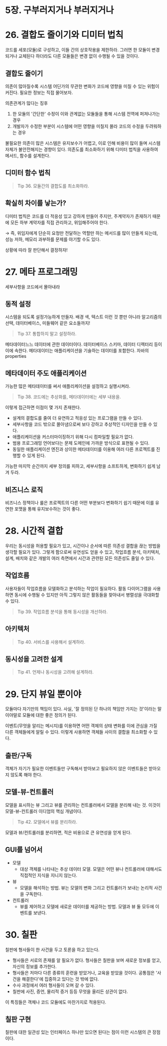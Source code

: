 # 5장. 구부러지거나 부러지거나

# 26. 결합도 줄이기와 디미터 법칙

코드를 세포(모듈)로 구성하고, 이들 간의 상호작용을 제한하라. 그러면 한 모듈이 변경되거나 교체된다 하더라도 다른 모듈들은 변경 없이 수행될 수 있을 것이다.

## 결합도 줄이기

의존이 많아질수록 시스템 어딘가의 무관한 변화가 코드에 영향을 미칠 수 있는 위험이 커진다. 필요한 정보는 직접 물어보자.

의존관계가 많다는 징후

1. 한 모듈의 '간단한' 수정이 이와 관계없는 모듈들을 통해 시스템 전역에 퍼져나가는 경우
2. 개발자가 수정한 부분이 시스템에 어떤 영향을 미칠지 몰라 코드의 수정을 두려워하는 경우

불필요한 의존이 많은 시스템은 유지보수가 어렵고, 이로 인해 비용이 많이 들며 시스템 자체가 불안전해지는 경향이 있다. 의존도를 최소화하기 위해 디미터 법칙을 사용하여 메서드, 함수를 설계한다.

## 디미터 함수 법칙

> Tip 36.
모듈간의 결합도를 최소화하라.

## 확실히 차이를 낳는가?

디미터 법칙은 코드를 더 적응성 있고 강하게 만들어 주지만, 주계약자가 존재하기 때문에 모든 하부 계약자를 직접 관리하고, 위임해주어야 한다.

→ 즉, 위임자에게 단순히 요청만 전달하는 역할만 하는 메서드를 많이 만들게 되는데, 성능 저하, 메모리 과부하를 문제를 야기할 수도 있다.

상황에 따라 잘 판단해서 결정하자!

# 27. 메타 프로그래밍

세부사항을 코드에서 몰아내라

## 동적 설정

시스템을 되도록 설정가능하게 만들자. 배경 색, 텍스트 이런 것 뿐만 아니라 알고리즘의 선택, 데이터베이스, 미들웨어 같은 요소들까지! 

> Tip 37.
통합하지 말고 설정하라.

메타데이터느느 데이터에 관한 데이터이다. 데이터베이스 스키마, 데이터 디렉터리 등이 이에 속한다. 메타데이터는 애플리케이션을 기술하는 데이터를 포함한다. 자바의 properties

## 메타데이터 주도 애플리케이션

가능한 많은 메타데이터를 써서 애플리케이션을 설정하고 실행시켜라.

> Tip 38.
코드에는 추상화를, 메타데이터에는 세부 내용을.

이렇게 접근하면 이점이 몇 가지 존재한다.

- 설계의 결합도를 줄여 더 유연하고 적응성 있는 프로그램을 만들 수 있다.
- 세부사항을 코드 밖으로 몰아냄으로써 보다 강하고 추상적인 디자인을 만들 수 있다.
- 애플리케이션을 커스터마이징하기 위해 다시 컴파일할 필요가 없다.
- 범용 프로그래밍 언어보다는 문제 도메인에 가까운 방식으로 표현될 수 있다.
- 동일한 애플리케이션 엔진과 상이한 메타데이터를 이용해 여러 다른 프로젝트를 진행할 수 있게 된다.

가능한 마지막 순간까지 세부 정의를 피하고, 세부사항을 소프트하게, 변화하기 쉽게 남겨 두라.

## 비즈니스 로직

비즈니스 정책이나 룰은 프로젝트의 다른 어떤 부분보다 변화하기 쉽기 때문에 이를 유연한 포맷을 통해 유지보수하는 것이 좋다.

# 28. 시간적 결합

우리는 동시성을 허용할 필요가 있고, 시간이나 순서에 따른 의존성 결합을 끊는 방법을 생각할 필요가 있다. 그렇게 함으로써 유연성도 얻을 수 있고, 작업흐름 분석, 아키텍처, 설계, 배치와 같은 개발의 여러 측면에서 시간과 관련된 모든 의존성도 줄일 수 있다.

## 작업흐름

사용자들이 작업흐름을 모델화하고 분석하는 작업이 필요하다. 활동 다이어그램을 사용하면 동시에 수행될 수 있지만 아직 그렇지 않은 활동들을 찾아내서 병렬성을 극대화할 수 있다.

> Tip 39.
작업흐름 분석을 통해 동시성을 개선하라.

## 아키텍처

> Tip 40.
서비스를 사용해서 설계하라.

## 동시성을 고려한 설계

> Tip 41.
언제나 동시성을 고려해 설계하라.

# 29. 단지 뷰일 뿐이야

모듈마다 자기만의 책임이 있다. 사실, '잘 정의된 단 하나의 책임만 가지는 것'이라는 말이야말로 모듈에 대한 좋은 정의가 된다.

이벤트(무엇을 알리는 메시지)를 이용하면 어떤 객체의 상태 변화를 이에 관심을 가질 다른 객체들에게 알릴 수 있다. 이렇게 사용하면 객체들 사이의 결합을 최소화할 수 있다.

## 출판/구독

객체가 자기가 필요한 이벤트들만 구독해서 받아보고 필요하지 않은 이벤트들은 받아오지 않도록 해야 한다.

## 모델-뷰-컨트롤러

모델을 표시하는 뷰 그리고 뷰를 관리하는 컨트롤러에서 모델을 분리해 내는 것. 이것이 모델-뷰-컨트롤러 이디엄의 핵심 개념이다.

> Tip 42.
모델에서 뷰를 분리하라.

모델과 뷰/컨트롤러를 분리하면, 적은 비용으로 큰 유연성을 얻게 된다.

## GUI를 넘어서

- 모델
    - 대상 객체를 나타내는 추상 데이터 모델. 모델은 어떤 뷰나 컨트롤러에 대해서도 직접적인 지식을 지니지 않는다.
- 뷰
    - 모델을 해석하는 방법. 뷰는 모델의 변화 그리고 컨트롤러가 보내는 논리적 사건을 구독한다.
- 컨트롤러
    - 뷰를 제어하고 모델에 새로운 데이터를 제공하는 방법. 모델과 뷰 둘 모두에 이벤트를 보낸다.

# 30. 칠판

칠판에 형사들이 한 사건을 두고 토론을 하고 있는다.

- 형사들은 서로의 존재를 알 필요가 없다. 형사들은 칠판을 보며 새로운 정보를 얻고, 자신의 정보를 추가한다.
- 형사들은 저마다 다른 종류의 훈련을 받았거나, 교육을 받았을 것이다. 공통점은 '사건을 해결한다'에 집중하고 있다는 것 밖에 없다.
- 수사 과정에서 여러 형사들이 오며 갈 수 있다.
- 칠판에 사진, 증언, 물리적 증거 등등 무엇을 올리든 상관이 없다.

이 특징들은 객체나 코드 모듈에도 마찬가지로 적용된다.

## 칠판 구현

칠판에 대한 일관성 있는 인터페이스 하나만 있으면 된다는 점이 이런 시스템의 큰 장점이다.